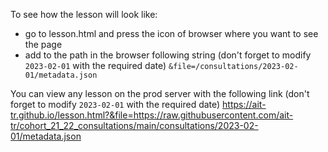 To see how the lesson will look like:
- go to lesson.html and press the icon of browser where you want to see the page
- add to the path in the browser following string (don't forget to modify `2023-02-01` with the required date)
  `&file=/consultations/2023-02-01/metadata.json`

You can view any lesson on the prod server with the following link 
(don't forget to modify `2023-02-01` with the required date) 
https://ait-tr.github.io/lesson.html?&file=https://raw.githubusercontent.com/ait-tr/cohort_21_22_consultations/main/consultations/2023-02-01/metadata.json